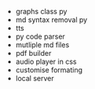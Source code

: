 - graphs class py
- md syntax removal py
- tts
- py code parser
- mutliple md files
- pdf builder
- audio player in css
- customise formating
- local server
